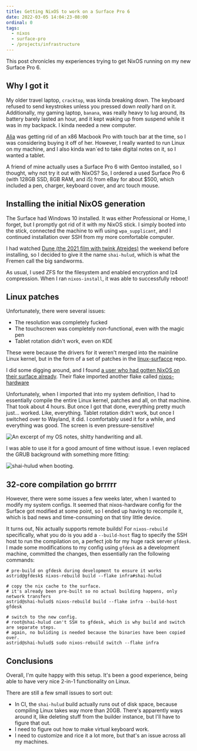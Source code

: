 ```yaml
---
title: Getting NixOS to work on a Surface Pro 6
date: 2022-03-05 14:04:23-08:00
ordinal: 0
tags:
  - nixos
  - surface-pro
  - /projects/infrastructure
---
```


This post chronicles my experiences trying to get NixOS running on my new
Surface Pro 6.

## Why I got it

My older travel laptop, `cracktop`, was kinda breaking down. The keyboard
refused to send keystrokes unless you pressed down _really_ hard on it.
Additionally, my gaming laptop, `banana`, was really heavy to lug around, its
battery barely lasted an hour, and it kept waking up from suspend while it was
in my backpack. I kinda needed a new computer.

[Alia](https://alescoulie.github.io/) was getting rid of an x86 Macbook Pro with
touch bar at the time, so I was considering buying it off of her. However, I
really wanted to run Linux on my machine, and I also kinda wan`ed to take
digital notes on it, so I wanted a tablet.

A friend of mine actually uses a Surface Pro 6 with Gentoo installed, so I
thought, why not try it out with NixOS? So, I ordered a used Surface Pro 6 (with
128GB SSD, 8GB RAM, and i5) from eBay for about \$500, which included a pen,
charger, keyboard cover, and arc touch mouse.

## Installing the initial NixOS generation

The Surface had Windows 10 installed. It was either Professional or Home, I
forget, but I promptly got rid of it with my NixOS stick. I simply booted into
the stick, connected the machine to wifi using `wpa_supplicant`, and I continued
installation over SSH from my more comfortable computer.

I had watched
[Dune (the 2021 film with twink Atreides)](<https://en.wikipedia.org/wiki/Dune_(2021_film)>)
the weekend before installing, so I decided to give it the name `shai-hulud`,
which is what the Fremen call the big sandworms.

As usual, I used ZFS for the filesystem and enabled encryption and lz4
compression. When I ran `nixos-install`, it was able to successfully reboot!

## Linux patches

Unfortunately, there were several issues:

- The resolution was completely fucked
- The touchscreen was completely non-functional, even with the magic pen
- Tablet rotation didn't work, even on KDE

These were because the drivers for it weren't merged into the mainline Linux
kernel, but in the form of a set of patches in the
[linux-surfacce](https://github.com/linux-surface/linux-surface) repo.

I did some digging around, and I found
[a user who had gotten NixOS on their surface already](https://git.polynom.me/PapaTutuWawa/nixos-config).
Their flake imported another flake called
[nixos-hardware](https://github.com/NixOS/nixos-hardware/tree/master/microsoft/surface)

Unfortunately, when I imported that into my system definition, I had to
essentially compile the entire Linux kernel, patches and all, on that machine.
That took about 4 hours. But once I got that done, everything pretty much
just... worked. Like, everything. Tablet rotation didn't work, but once I
switched over to Wayland, it did. I comfortably used it for a while, and
everything was good. The screen is even pressure-sensitive!

![An excerpt of my OS notes, shitty handwriting and all.](https://s3.us-west-000.backblazeb2.com/nyaabucket/49606bd0bd6e8aff9a403e2c6badd7cfd00cd475024257717bcd758e09406b85/os-notes.png)

I was able to use it for a good amount of time without issue. I even replaced
the GRUB background with something more fitting:

![shai-hulud when booting.](https://s3.us-west-000.backblazeb2.com/nyaabucket/e798c4a2fbea09b4c322326a9924a30c941eb504745888cadbe69047db6e8b7a/grub-bg.jpg)

## 32-core compilation go brrrrr

However, there were some issues a few weeks later, when I wanted to modify my
system configs. It seemed that nixos-hardware config for the Surface got
modified at some point, so I ended up having to recompile it, which is bad news
and time-consuming on that tiny little device.

It turns out, Nix actually supports remote builds! For `nixos-rebuild`
specifically, what you do is you add a `--build-host` flag to specify the SSH
host to run the compilation on, a perfect job for my huge rack server `gfdesk`.
I made some modifications to my config using `gfdesk` as a development machine,
committed the changes, then essentially ran the following commands:

```
# pre-build on gfdesk during development to ensure it works
astrid@gfdesk$ nixos-rebuild build --flake infra#shai-hulud

# copy the nix cache to the surface.
# it's already been pre-built so no actual building happens, only network transfers
astrid@shai-hulud$ nixos-rebuild build --flake infra --build-host gfdesk

# switch to the new config.
# root@shai-hulud can't SSH to gfdesk, which is why build and switch are separate steps.
# again, no buliding is needed because the binaries have been copied over.
astrid@shai-hulud$ sudo nixos-rebuild switch --flake infra
```

## Conclusions

Overall, I'm quite happy with this setup. It's been a good experience, being
able to have very nice 2-in-1 functionality on Linux.

There are still a few small issues to sort out:

- In CI, the `shai-hulud` build actually runs out of disk space, because
  compiling Linux takes way more than 20GB. There's apparently ways around it,
  like deleting stuff from the builder instance, but I'll have to figure that
  out.
- I need to figure out how to make virtual keyboard work.
- I need to customize and rice it a lot more, but that's an issue across all my
  machines.
